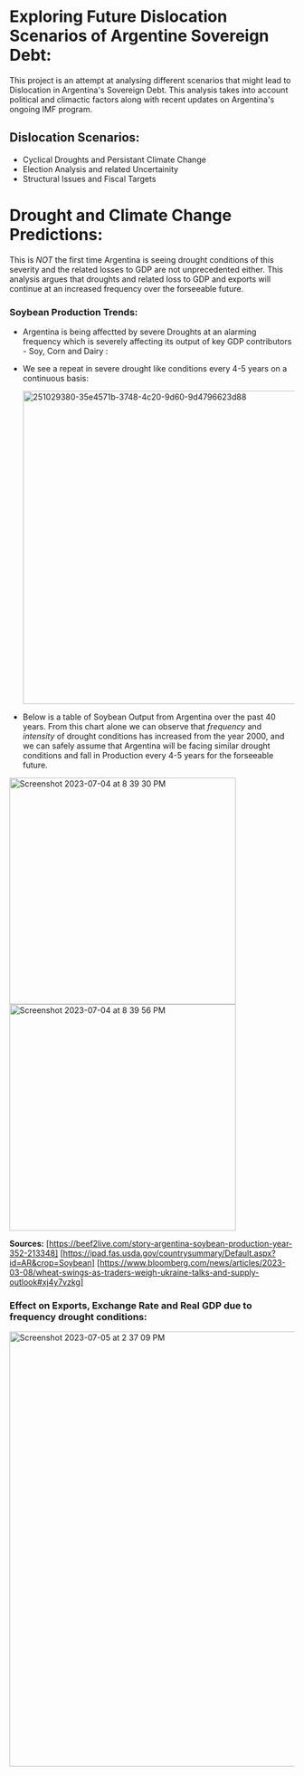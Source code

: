# Exploring Future Dislocation Scenarios of Argentine Sovereign Debt:

This project is an attempt at analysing different scenarios that might lead to Dislocation in Argentina's Sovereign Debt. This analysis takes into account political and climactic factors along with recent updates on Argentina's ongoing IMF program.

## Dislocation Scenarios: 
- Cyclical Droughts and Persistant Climate Change
- Election Analysis and related Uncertainity
- Structural Issues and Fiscal Targets

# Drought and Climate Change Predictions:

This is *NOT* the first time Argentina is seeing drought conditions of this severity and the related losses to GDP are not unprecedented either. This analysis argues that droughts and related loss to GDP and exports will continue at an increased frequency over the forseeable future.

### Soybean Production Trends: 

- Argentina is being affectted by severe Droughts at an alarming frequency which is severely affecting its output of key GDP contributors - Soy, Corn and Dairy :
- We see a repeat in severe drought like conditions every 4-5 years on a continuous basis:
  
  <img width="553" alt="251029380-35e4571b-3748-4c20-9d60-9d4796623d88" src="https://github.com/Shrsht/Argentina_Debt_Sustainability/assets/102553723/2b9961e7-119f-4f1c-83ea-6c40a73a3700">

- Below is a table of Soybean Output from Argentina over the past 40 years. From this chart alone we can observe that *frequency* and *intensity* of drought conditions has increased from the year 2000, and we can safely assume that Argentina will be facing similar drought conditions and fall in Production every 4-5 years for the forseeable future. 
  
<img width="400" alt="Screenshot 2023-07-04 at 8 39 30 PM" src="https://github.com/Shrsht/Argentina_Debt_Sustainability/assets/102553723/3242c6d3-55c0-434a-8272-8cbd1335495e">
<img width="400" alt="Screenshot 2023-07-04 at 8 39 56 PM" src="https://github.com/Shrsht/Argentina_Debt_Sustainability/assets/102553723/8096c439-f436-4ece-987d-38b16117c0f7">

**Sources:**
[https://beef2live.com/story-argentina-soybean-production-year-352-213348]
[https://ipad.fas.usda.gov/countrysummary/Default.aspx?id=AR&crop=Soybean]
[https://www.bloomberg.com/news/articles/2023-03-08/wheat-swings-as-traders-weigh-ukraine-talks-and-supply-outlook#xj4y7vzkg]

### Effect on Exports, Exchange Rate and Real GDP due to frequency drought conditions:
 
<img width="768" alt="Screenshot 2023-07-05 at 2 37 09 PM" src="https://github.com/Shrsht/Argentina_Debt_Sustainability/assets/102553723/0d3751cd-08ac-4f25-90cf-1e82499daf12">
